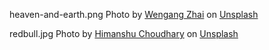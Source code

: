 heaven-and-earth.png
Photo by <a href="https://unsplash.com/@wgzhai?utm_content=creditCopyText&utm_medium=referral&utm_source=unsplash">Wengang Zhai</a> on <a href="https://unsplash.com/photos/heaven-and-earth-lemon-juice-can-Ff-ujUIB_m0?utm_content=creditCopyText&utm_medium=referral&utm_source=unsplash">Unsplash</a>

redbull.jpg
Photo by <a href="https://unsplash.com/@aalochak?utm_content=creditCopyText&utm_medium=referral&utm_source=unsplash">Himanshu Choudhary</a> on <a href="https://unsplash.com/photos/a-can-of-beer-hanging-in-the-air-x29ExK4S8UM?utm_content=creditCopyText&utm_medium=referral&utm_source=unsplash">Unsplash</a>
